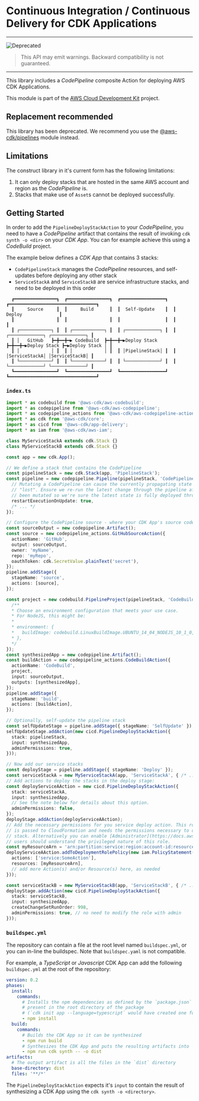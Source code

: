 # Continuous Integration / Continuous Delivery for CDK Applications
<!--BEGIN STABILITY BANNER-->

---

![Deprecated](https://img.shields.io/badge/deprecated-critical.svg?style=for-the-badge)

> This API may emit warnings. Backward compatibility is not guaranteed.

---

<!--END STABILITY BANNER-->

This library includes a *CodePipeline* composite Action for deploying AWS CDK Applications.

This module is part of the [AWS Cloud Development Kit](https://github.com/aws/aws-cdk) project.


## Replacement recommended

This library has been deprecated. We recommend you use the
[@aws-cdk/pipelines](https://docs.aws.amazon.com/cdk/api/latest/docs/pipelines-readme.html) module instead.


## Limitations

The construct library in it's current form has the following limitations:

1. It can only deploy stacks that are hosted in the same AWS account and region as the *CodePipeline* is.
2. Stacks that make use of `Asset`s cannot be deployed successfully.

## Getting Started

In order to add the `PipelineDeployStackAction` to your *CodePipeline*, you need to have a *CodePipeline* artifact that
contains the result of invoking `cdk synth -o <dir>` on your *CDK App*. You can for example achieve this using a
*CodeBuild* project.

The example below defines a *CDK App* that contains 3 stacks:

* `CodePipelineStack` manages the *CodePipeline* resources, and self-updates before deploying any other stack
* `ServiceStackA` and `ServiceStackB` are service infrastructure stacks, and need to be deployed in this order

```plaintext
  ┏━━━━━━━━━━━━━━━━┓  ┏━━━━━━━━━━━━━━━━┓  ┏━━━━━━━━━━━━━━━━━┓  ┏━━━━━━━━━━━━━━━━━━━━━━━━━━━━━━━━━┓
  ┃     Source     ┃  ┃     Build      ┃  ┃  Self-Update    ┃  ┃             Deploy              ┃
  ┃                ┃  ┃                ┃  ┃                 ┃  ┃                                 ┃
  ┃ ┌────────────┐ ┃  ┃ ┌────────────┐ ┃  ┃ ┌─────────────┐ ┃  ┃ ┌─────────────┐ ┌─────────────┐ ┃
  ┃ │   GitHub   ┣━╋━━╋━▶ CodeBuild  ┣━╋━━╋━▶Deploy Stack ┣━╋━━╋━▶Deploy Stack ┣━▶Deploy Stack │ ┃
  ┃ │            │ ┃  ┃ │            │ ┃  ┃ │PipelineStack│ ┃  ┃ │ServiceStackA│ │ServiceStackB│ ┃
  ┃ └────────────┘ ┃  ┃ └────────────┘ ┃  ┃ └─────────────┘ ┃  ┃ └─────────────┘ └─────────────┘ ┃
  ┗━━━━━━━━━━━━━━━━┛  ┗━━━━━━━━━━━━━━━━┛  ┗━━━━━━━━━━━━━━━━━┛  ┗━━━━━━━━━━━━━━━━━━━━━━━━━━━━━━━━━┛
```

### `index.ts`

```ts
import * as codebuild from '@aws-cdk/aws-codebuild';
import * as codepipeline from '@aws-cdk/aws-codepipeline';
import * as codepipeline_actions from '@aws-cdk/aws-codepipeline-actions';
import * as cdk from '@aws-cdk/core';
import * as cicd from '@aws-cdk/app-delivery';
import * as iam from '@aws-cdk/aws-iam';

class MyServiceStackA extends cdk.Stack {}
class MyServiceStackB extends cdk.Stack {}

const app = new cdk.App();

// We define a stack that contains the CodePipeline
const pipelineStack = new cdk.Stack(app, 'PipelineStack');
const pipeline = new codepipeline.Pipeline(pipelineStack, 'CodePipeline', {
  // Mutating a CodePipeline can cause the currently propagating state to be
  // "lost". Ensure we re-run the latest change through the pipeline after it's
  // been mutated so we're sure the latest state is fully deployed through.
  restartExecutionOnUpdate: true,
  /* ... */
});

// Configure the CodePipeline source - where your CDK App's source code is hosted
const sourceOutput = new codepipeline.Artifact();
const source = new codepipeline_actions.GitHubSourceAction({
  actionName: 'GitHub',
  output: sourceOutput,
  owner: 'myName',
  repo: 'myRepo',
  oauthToken: cdk.SecretValue.plainText('secret'),
});
pipeline.addStage({
  stageName: 'source',
  actions: [source],
});

const project = new codebuild.PipelineProject(pipelineStack, 'CodeBuild', {
  /**
  * Choose an environment configuration that meets your use case.
  * For NodeJS, this might be:
  *
  * environment: {
  *   buildImage: codebuild.LinuxBuildImage.UBUNTU_14_04_NODEJS_10_1_0,
  * },
  */
});
const synthesizedApp = new codepipeline.Artifact();
const buildAction = new codepipeline_actions.CodeBuildAction({
  actionName: 'CodeBuild',
  project,
  input: sourceOutput,
  outputs: [synthesizedApp],
});
pipeline.addStage({
  stageName: 'build',
  actions: [buildAction],
});

// Optionally, self-update the pipeline stack
const selfUpdateStage = pipeline.addStage({ stageName: 'SelfUpdate' });
selfUpdateStage.addAction(new cicd.PipelineDeployStackAction({
  stack: pipelineStack,
  input: synthesizedApp,
  adminPermissions: true,
}));

// Now add our service stacks
const deployStage = pipeline.addStage({ stageName: 'Deploy' });
const serviceStackA = new MyServiceStackA(app, 'ServiceStackA', { /* ... */ });
// Add actions to deploy the stacks in the deploy stage:
const deployServiceAAction = new cicd.PipelineDeployStackAction({
  stack: serviceStackA,
  input: synthesizedApp,
  // See the note below for details about this option.
  adminPermissions: false,
});
deployStage.addAction(deployServiceAAction);
// Add the necessary permissions for you service deploy action. This role is
// is passed to CloudFormation and needs the permissions necessary to deploy
// stack. Alternatively you can enable [Administrator](https://docs.aws.amazon.com/IAM/latest/UserGuide/access_policies_job-functions.html#jf_administrator) permissions above,
// users should understand the privileged nature of this role.
const myResourceArn = 'arn:partition:service:region:account-id:resource-id';
deployServiceAAction.addToDeploymentRolePolicy(new iam.PolicyStatement({
  actions: ['service:SomeAction'],
  resources: [myResourceArn],
  // add more Action(s) and/or Resource(s) here, as needed
}));

const serviceStackB = new MyServiceStackB(app, 'ServiceStackB', { /* ... */ });
deployStage.addAction(new cicd.PipelineDeployStackAction({
  stack: serviceStackB,
  input: synthesizedApp,
  createChangeSetRunOrder: 998,
  adminPermissions: true, // no need to modify the role with admin
}));
```

### `buildspec.yml`

The repository can contain a file at the root level named `buildspec.yml`, or
you can in-line the buildspec. Note that `buildspec.yaml` is not compatible.

For example, a *TypeScript* or *Javascript* CDK App can add the following `buildspec.yml`
at the root of the repository:

```yml
version: 0.2
phases:
  install:
    commands:
      # Installs the npm dependencies as defined by the `package.json` file
      # present in the root directory of the package
      # (`cdk init app --language=typescript` would have created one for you)
      - npm install
  build:
    commands:
      # Builds the CDK App so it can be synthesized
      - npm run build
      # Synthesizes the CDK App and puts the resulting artifacts into `dist`
      - npm run cdk synth -- -o dist
artifacts:
  # The output artifact is all the files in the `dist` directory
  base-directory: dist
  files: '**/*'
```

The `PipelineDeployStackAction` expects it's `input` to contain the result of
synthesizing a CDK App using the `cdk synth -o <directory>`.


